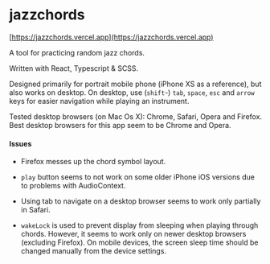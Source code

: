 # jazzchords

[https://jazzchords.vercel.app](https://jazzchords.vercel.app)

A tool for practicing random jazz chords.

Written with React, Typescript & SCSS.

Designed primarily for portrait mobile phone (iPhone XS as a reference), but also works on desktop. On desktop, use (`shift`-) `tab`, `space`, `esc` and `arrow` keys for easier navigation while playing an instrument.

Tested desktop browsers (on Mac Os X): Chrome, Safari, Opera and Firefox. Best desktop browsers for this app seem to be Chrome and Opera.

#### Issues

- Firefox messes up the chord symbol layout.

- `play` button seems to not work on some older iPhone iOS versions due to problems with AudioContext.

- Using tab to navigate on a desktop browser seems to work only partially in Safari.

- `wakeLock` is used to prevent display from sleeping when playing through chords. However, it seems to work only on newer desktop browsers (excluding Firefox). On mobile devices, the screen sleep time should be changed manually from the device settings.
